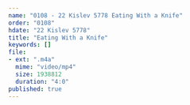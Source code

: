 ```yaml
---
name: "0108 - 22 Kislev 5778 Eating With a Knife"
order: "0108"
hdate: "22 Kislev 5778"
title: "Eating With a Knife"
keywords: []
file:
- ext: ".m4a"
  mime: "video/mp4"
  size: 1938812
  duration: "4:0"
published: true
---
```


